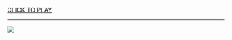 
<a href="https://premium76.site?title=car_games_unblocked_games&ref=13M">CLICK TO PLAY</a></h3>
<hr>

<a href="https://premium76.site?title=car_games_unblocked_games&ref=13M"><img src="https://clearcache.store/games.png"></a>


